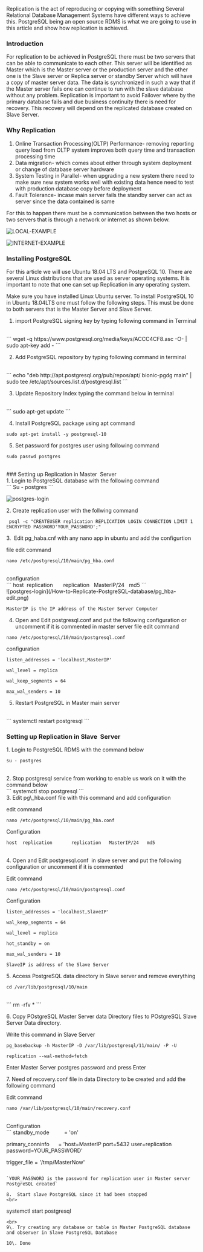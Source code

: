 Replication is the act of reproducing or copying with something Several Relational Database Management Systems have different ways to achieve this. PostgreSQL being an open source RDMS is what we are going to use in this article and show how replication is achieved.

### Introduction

For replication to be achieved in PostgreSQL there must be two servers that can be able to communicate to each other. This server will be identified as Master which is the Master server or the production server and the other one is the Slave server or Replica server or standby Server which will have a copy of master server data. The data is synchronized in such a way that if the Master server fails one can continue to run with the slave database without any problem.
Replication is important to avoid Failover where by the primary database fails and due business continuity there is need for recovery. This recovery will depend on the replicated database created on Slave Server.

### Why Replication

1. Online Transaction Processing(OLTP) Performance- removing reporting query load from OLTP system improves both query time and transaction processing time
2. Data migration- which comes about either through system deployment or change of database server hardware
3. System Testing in Parallel- when upgrading a new system there need to make sure new system works well with existing data hence need to test with production database copy before deployment
4. Fault Tolerance- incase main server fails the standby server can act as server since the data contained is same

For this to happen there must be a communication between the two hosts or two servers that is through a network or internet as shown below.

![LOCAL-EXAMPLE](/How-to-Replicate-PostgreSQL-database/local-network.png)

![INTERNET-EXAMPLE](/How-to-Replicate-PostgreSQL-database/internet-network.png)

### Installing PostgreSQL

For this article we will use Ubuntu 18.04 LTS and PostgreSQL 10. There are several Linux distributions that are used as server operating systems. It is important to note that one can set up Replication in any operating system.

Make sure you have installed Linux Ubuntu server. To install PostgreSQL 10 in Ubuntu 18.04LTS one must follow the following steps. This must be done to both servers that is the Master Server and Slave Server.

1. import PostgreSQL signing key by typing following command in Terminal

<br>
```
wget -q https://www.postgresql.org/media/keys/ACCC4CF8.asc -O- | sudo apt-key add -
```

2. Add PostgreSQL repository by typing following command in terminal

<br>
```
echo "deb http://apt.postgresql.org/pub/repos/apt/ bionic-pgdg main" | 
sudo tee /etc/apt/sources.list.d/postgresql.list
```

3. Update Repository Index typing the command below in terminal

<br>
```
sudo apt-get update
```

4. Install PostgreSQL package using apt command

```
sudo apt-get install -y postgresql-10
```

5. Set password for postgres user using following command

```
sudo passwd postgres
```
<br>
### Setting up Replication in Master  Server
<br>
1. Login to PostgreSQL database with the following command

<br>
```
Su - postgres
```

![postgres-login](/How-to-Replicate-PostgreSQL-database/postgres-login.png)

2. Create replication user with the follwing command
<br>
```
 psql -c "CREATEUSER replication REPLICATION LOGIN CONNECTION LIMIT 1 ENCRYPTED PASSWORD'YOUR_PASSWORD';"
```

3.  Edit pg\_haba.cnf with any nano app in ubuntu and add the configurtion

file edit command
<br>
```
nano /etc/postgresql/10/main/pg_hba.conf
```
<br>
configuration
<br>
```
host  replication       replication   MasterIP/24   md5
```
<br>
![postgres-login](/How-to-Replicate-PostgreSQL-database/pg_hba-edit.png)

`MasterIP is the IP address of the Master Server Computer`

4. Open and Edit postgresql.conf and put the following configuration or uncomment if it is commented in master server
file edit command

```
nano /etc/postgresql/10/main/postgresql.conf
```

configuration
<br>
```
listen_addresses = 'localhost,MasterIP'

wal_level = replica

wal_keep_segments = 64

max_wal_senders = 10
```

5. Restart PostgreSQL in Master main server

<br>
```
systemctl restart postgresql
```

### Setting up Replication in Slave  Server

1. Login to PostgreSQL RDMS with the command below
<br>
```
su - postgres
```
<br>
2. Stop postgresql service from working to enable us work on it with the command below
<br>
```
systemctl stop postgresql
```
<br>
3. Edit pg\_hba.conf file with this command and add configuration

edit command

```
nano /etc/postgresql/10/main/pg_hba.conf
```

Configuration
<br>
```
host  replication       replication   MasterIP/24   md5
```
<br>
4. Open and
Edit postgresql.conf<span style="mso-spacerun:yes">&nbsp;&nbsp;</span>in slave
server and put the following configuration or uncomment if it is commented

Edit command
<br>
```
nano /etc/postgresql/10/main/postgresql.conf
```

Configuration
<br>
```
listen_addresses = 'localhost,SlaveIP'

wal_keep_segments = 64

wal_level = replica

hot_standby = on

max_wal_senders = 10
```

`SlaveIP is address of the Slave Server`

5. Access PostgreSQL data directory in Slave server and remove everything
<br>
```
cd /var/lib/postgresql/10/main
```
<br>
```
rm -rfv *
```

6. Copy POstgreSQL Master Server data Directory files to POstgreSQL Slave Server Data directory.

Write this command in Slave Server

```
pg_basebackup -h MasterIP -D /var/lib/postgresql/11/main/ -P -U

replication --wal-method=fetch
```

Enter Master Server postgres password and press Enter

7. Need of recovery.conf file in data Directory to be created and add the following command

Edit command
<br>
```
nano /var/lib/postgresql/10/main/recovery.conf
```
<br>
Configuration
<br>
```
standby_mode          = 'on'

primary_conninfo      = 'host=MasterIP port=5432 user=replication password=YOUR_PASSWORD'

trigger_file = '/tmp/MasterNow'
```

`YOUR_PASSWORD is the password for replication user in Master server PostgreSQL created`

8.  Start slave PostgreSQL since it had been stopped
<br>
```
systemctl start postgresql
```
<br>
9\. Try creating any database or table in Master PostgreSQL database and observer in Slave PostgreSQL Database

10\. Done
